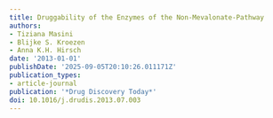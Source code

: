 ```yaml
---
title: Druggability of the Enzymes of the Non-Mevalonate-Pathway
authors:
- Tiziana Masini
- Blijke S. Kroezen
- Anna K.H. Hirsch
date: '2013-01-01'
publishDate: '2025-09-05T20:10:26.011171Z'
publication_types:
- article-journal
publication: '*Drug Discovery Today*'
doi: 10.1016/j.drudis.2013.07.003
---
```

